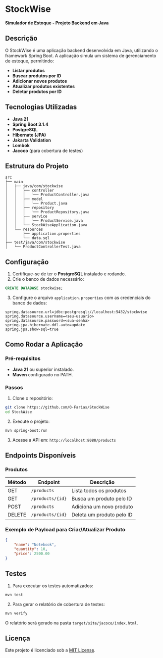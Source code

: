 # StockWise

**Simulador de Estoque - Projeto Backend em Java**

## Descrição

O StockWise é uma aplicação backend desenvolvida em Java, utilizando o framework Spring Boot. A aplicação simula um sistema de gerenciamento de estoque, permitindo:

- **Listar produtos**
- **Buscar produtos por ID**
- **Adicionar novos produtos**
- **Atualizar produtos existentes**
- **Deletar produtos por ID**

## Tecnologias Utilizadas

- **Java 21**
- **Spring Boot 3.1.4**
- **PostgreSQL**
- **Hibernate (JPA)**
- **Jakarta Validation**
- **Lombok**
- **Jacoco** (para cobertura de testes)

## Estrutura do Projeto

```plaintext
src
├── main
│   ├── java/com/stockwise
│   │   ├── controller
│   │   │   └── ProductController.java
│   │   ├── model
│   │   │   └── Product.java
│   │   ├── repository
│   │   │   └── ProductRepository.java
│   │   ├── service
│   │   │   └── ProductService.java
│   │   └── StockWiseApplication.java
│   └── resources
│       ├── application.properties
│       └── data.sql
├── test/java/com/stockwise
│   └── ProductControllerTest.java
```

## Configuração

1. Certifique-se de ter o **PostgreSQL** instalado e rodando.
2. Crie o banco de dados necessário:

```sql
CREATE DATABASE stockwise;
```

3. Configure o arquivo `application.properties` com as credenciais do banco de dados:

```properties
spring.datasource.url=jdbc:postgresql://localhost:5432/stockwise
spring.datasource.username=<seu-usuario>
spring.datasource.password=<sua-senha>
spring.jpa.hibernate.ddl-auto=update
spring.jpa.show-sql=true
```

## Como Rodar a Aplicação

### Pré-requisitos

- **Java 21** ou superior instalado.
- **Maven** configurado no PATH.

### Passos

1. Clone o repositório:

```bash
git clone https://github.com/O-Farias/StockWise
cd StockWise
```

2. Execute o projeto:

```bash
mvn spring-boot:run
```

3. Acesse a API em: `http://localhost:8080/products`

## Endpoints Disponíveis

### **Produtos**

| Método | Endpoint           | Descrição                       |
|--------|--------------------|---------------------------------|
| GET    | `/products`        | Lista todos os produtos         |
| GET    | `/products/{id}`   | Busca um produto pelo ID        |
| POST   | `/products`        | Adiciona um novo produto        |
| DELETE | `/products/{id}`   | Deleta um produto pelo ID       |

### Exemplo de Payload para Criar/Atualizar Produto

```json
{
    "name": "Notebook",
    "quantity": 10,
    "price": 2500.00
}
```

## Testes

1. Para executar os testes automatizados:

```bash
mvn test
```

2. Para gerar o relatório de cobertura de testes:

```bash
mvn verify
```

O relatório será gerado na pasta `target/site/jacoco/index.html`.

## Licença

Este projeto é licenciado sob a [MIT License](LICENSE).
